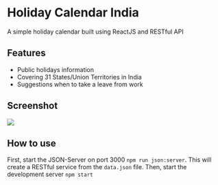 # Holiday Calendar India
A simple holiday calendar built using ReactJS and RESTful API

## Features
* Public holidays information
* Covering 31 States/Union Territories in India
* Suggestions when to take a leave from work

## Screenshot

![](https://raw.githubusercontent.com/varadchoudhari/Holiday-Calendar/master/screenshot.png)

## How to use
First, start the JSON-Server on port 3000 `npm run json:server`. This will create a RESTful service from the `data.json` file. Then, start the development server `npm start`
